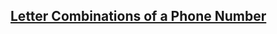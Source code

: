 ## [Letter Combinations of a Phone Number](https://leetcode.com/problems/letter-combinations-of-a-phone-number/)

